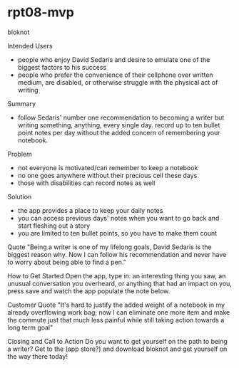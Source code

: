 # rpt08-mvp

bloknot

Intended Users
- people who enjoy David Sedaris and desire to emulate one of the biggest factors to his success
- people who prefer the convenience of their cellphone over written medium, are disabled, or otherwise struggle with the physical act of writing

Summary
- follow Sedaris' number one recommendation to becoming a writer but writing something, anything, every single day. record up to ten bullet point notes per day without the added concern of remembering your notebook.

Problem
- not everyone is motivated/can remember to keep a notebook
- no one goes anywhere without their precious cell these days
- those with disabilities can record notes as well

Solution
- the app provides a place to keep your daily notes
- you can access previous days' notes when you want to go back and start fleshing out a story
- you are limited to ten bullet points, so you have to make them count

Quote
"Being a writer is one of my lifelong goals, David Sedaris is the biggest reason why. Now I can follow his recommendation and never have to worry about being able to find a pen."


How to Get Started
Open the app, type in: an interesting thing you saw, an unusual conversation you overheard, or anything that had an impact on you, press save and watch the app populate the note below.

Customer Quote
"It's hard to justify the added weight of a notebook in my already overflowing work bag; now I can eliminate one more item and make the commute just that much less painful while still taking action towards a long term goal"

Closing and Call to Action
Do you want to get yourself on the path to being a writer? Get to the (app store?) and download bloknot and get yourself on the way there today!

